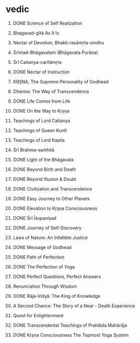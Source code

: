# vedic
1. DONE Science of Self Realization
2. Bhagavad-gītā As It Is
3. Nectar of Devotion, Bhakti-rasāmṛta-sindhu
3. Śrīmad-Bhāgavatam (Bhāgavata Purāṇa)
4. Śrī Caitanya-caritāmṛta

1. DONE Nectar of Instruction
2. KṚṢṆA, The Supreme Personality of Godhead
3. Dharma: The Way of Transcendence
4. DONE Life Comes from Life
5. DONE On the Way to Kṛṣṇa
6. Teachings of Lord Caitanya
7. Teachings of Queen Kuntī
8. Teachings of Lord Kapila
9. Śrī Brahma-saṁhitā
10. DONE Light of the Bhāgavata
11. DONE Beyond Birth and Death
12. DONE Beyond Illusion & Doubt
13. DONE Civilization and Transcendence
14. DONE Easy Journey to Other Planets
15. DONE Elevation to Kṛṣṇa Consciousness
16. DONE Śrī Īśopaniṣad
17. DONE Journey of Self-Discovery
18. Laws of Nature: An Infallible Justice
19. DONE Message of Godhead
20. DONE Path of Perfection
21. DONE The Perfection of Yoga
22. DONE Perfect Questions, Perfect Answers
23. Renunciation Through Wisdom
24. DONE Rāja-Vidyā: The King of Knowledge
25. A Second Chance: The Story of a Near - Death Experience
26. Quest for Enlightenment
27. DONE Transcendental Teachings of Prahlāda Mahārāja
28. DONE Kṛṣṇa Consciousness The Topmost Yoga System
